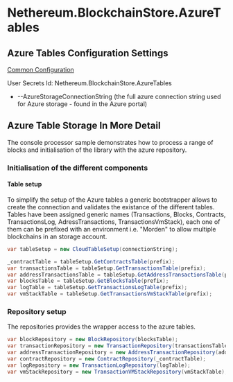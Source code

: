 ﻿# Nethereum.BlockchainStore.AzureTables

## Azure Tables Configuration Settings

[Common Configuration](../)

User Secrets Id: Nethereum.BlockchainStore.AzureTables

* --AzureStorageConnectionString  (the full azure connection string used for Azure storage - found in the Azure portal)

## Azure Table Storage In More Detail

The console processor sample demonstrates how to process a range of blocks and initialisation of the library with the azure repository.

### Initialisation of the different components

#### Table setup 

To simplify the setup of the Azure tables a generic bootstrapper allows to create the connection and validates the existance of the different tables.
Tables have been assigned generic names (Transactions, Blocks, Contracts, TransactionsLog, AdressTransactions, TransactionsVmStack), each one of them can be prefixed with an environment i.e. "Morden" to allow multiple blockchains in an storage account.

```csharp
var tableSetup = new CloudTableSetup(connectionString);

_contractTable = tableSetup.GetContractsTable(prefix);
var transactionsTable = tableSetup.GetTransactionsTable(prefix);
var addressTransactionsTable = tableSetup.GetAddressTransactionsTable(prefix);
var blocksTable = tableSetup.GetBlocksTable(prefix);
var logTable = tableSetup.GetTransactionsLogTable(prefix);
var vmStackTable = tableSetup.GetTransactionsVmStackTable(prefix);
```

### Repository setup
The repositories provides the wrapper access to the azure tables.

```csharp
var blockRepository = new BlockRepository(blocksTable);
var transactionRepository = new TransactionRepository(transactionsTable);
var addressTransactionRepository = new AddressTransactionRepository(addressTransactionsTable);
var contractRepository = new ContractRepository(_contractTable);
var logRepository = new TransactionLogRepository(logTable);
var vmStackRepository = new TransactionVMStackRepository(vmStackTable);
```
